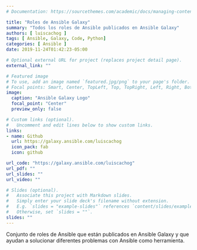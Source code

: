 ```yaml
---
# Documentation: https://sourcethemes.com/academic/docs/managing-content/

title: "Roles de Ansible Galaxy"
summary: "Todos los roles de Ansible publicados en Ansible Galaxy"
authors: [ luiscachog ]
tags: [ Ansible, Galaxy, Code, Python]
categories: [ Ansible ]
date: 2019-11-24T01:42:23-05:00

# Optional external URL for project (replaces project detail page).
external_link: ""

# Featured image
# To use, add an image named `featured.jpg/png` to your page's folder.
# Focal points: Smart, Center, TopLeft, Top, TopRight, Left, Right, BottomLeft, Bottom, BottomRight.
image:
  caption: "Ansible Galaxy Logo"
  focal_point: "Center"
  preview_only: false

# Custom links (optional).
#   Uncomment and edit lines below to show custom links.
links:
- name: Github
  url: https://galaxy.ansible.com/luiscachog
  icon_pack: fab
  icon: github

url_code: "https://galaxy.ansible.com/luiscachog"
url_pdf: ""
url_slides: ""
url_video: ""

# Slides (optional).
#   Associate this project with Markdown slides.
#   Simply enter your slide deck's filename without extension.
#   E.g. `slides = "example-slides"` references `content/slides/example-slides.md`.
#   Otherwise, set `slides = ""`.
slides: ""
---
```


Conjunto de roles de Ansible que están publicados en Ansible Galaxy y que ayudan a solucionar diferentes problemas con Ansible como herramienta.
